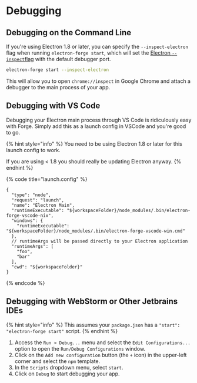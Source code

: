 # Debugging

## Debugging on the Command Line

If you're using Electron 1.8 or later, you can specify the `--inspect-electron` flag when running `electron-forge start`, which will set the [Electron `--inspect`flag](http://electronjs.org/docs/tutorial/debugging-main-process#--inspectport) with the default debugger port.

```bash
electron-forge start --inspect-electron
```

This will allow you to open `chrome://inspect` in Google Chrome and attach a debugger to the main process of your app.

## Debugging with VS Code

Debugging your Electron main process through VS Code is ridiculously easy with Forge. Simply add this as a launch config in VSCode and you're good to go.

{% hint style="info" %}
You need to be using Electron 1.8 or later for this launch config to work.

If you are using &lt; 1.8 you should really be updating Electron anyway.
{% endhint %}

{% code title="launch.config" %}
```jsonc
{
  "type": "node",
  "request": "launch",
  "name": "Electron Main",
  "runtimeExecutable": "${workspaceFolder}/node_modules/.bin/electron-forge-vscode-nix",
  "windows": {
    "runtimeExecutable": "${workspaceFolder}/node_modules/.bin/electron-forge-vscode-win.cmd"
  },
  // runtimeArgs will be passed directly to your Electron application
  "runtimeArgs": [
    "foo",
    "bar"
  ],
  "cwd": "${workspaceFolder}"
}
```
{% endcode %}

## Debugging with WebStorm or Other Jetbrains IDEs

{% hint style="info" %}
This assumes your `package.json` has a `"start": "electron-forge start"` script.
{% endhint %}

1. Access the `Run > Debug...` menu and select the `Edit Configurations...` option to open the `Run/Debug Configurations` window.
2. Click on the `Add new configuration` button (the `+` icon) in the upper-left corner and select the `npm` template.
3. In the `Scripts` dropdown menu, select `start`.
4. Click on `Debug` to start debugging your app.
